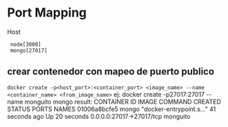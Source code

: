 # Port Mapping

Host

     node[3000] 
     mongo[27017]

## crear contenedor con mapeo de puerto publico
`docker create -p<host_port>:<container_port> <image_name> --name <container_name> <from_image_name>`
ej: docker create -p27017:27017 --name monguito mongo
result: CONTAINER ID   IMAGE     COMMAND                  CREATED          STATUS          PORTS                      NAMES
        01006a8bcfe5   mongo  "docker-entrypoint.s…"   41 seconds ago    Up 20 seconds   0.0.0.0:27017->27017/tcp   monguito

